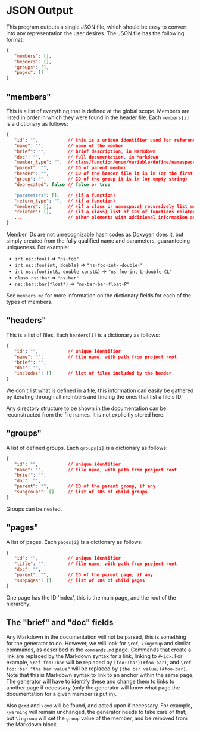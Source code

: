 # JSON Output

This program outputs a single JSON file, which should be easy to convert into any representation
the user desires. The JSON file has the following format:
```json
{
   "members": [],
   "headers": [],
   "groups": [],
   "pages": []
}
```

## "members"

This is a list of everything that is defined at the global scope. Members are listed in order
in which they were found in the header file. Each `members[i]` is a dictionary as follows:
```json
{
   "id": "",           // this is a unique identifier used for referencing
   "name": "",         // name of the member
   "brief": "",        // brief description, in Markdown
   "doc": "",          // full documentation, in Markdown
   "member_type": "",  // class/function/enum/variable/define/namespace/etc.
   "parent": "",       // ID of parent member
   "header": "",       // ID of the header file it is in (or the first one it is encountered in)
   "group": "",        // ID of the group it is in (or empty string)
   "deprecated": false // false or true

   "parameters": [],   // (if a function)
   "return_type": "",  // (if a function)
   "members": [],      // (if a class or namespace) recursively list members
   "related": [],      // (if a class) list of IDs of functions related to this class (`\relates` command)
   ...                 // other elements with additional information as needed ("virtual", "mutable", etc.)
}
```

Member IDs are not unrecognizable hash codes as Doxygen does it, but simply created from the fully
qualified name and parameters, guaranteeing uniqueness. For example:
 - `int ns::foo()`                     ⇒ `"ns-foo"`
 - `int ns::foo(int, double)`          ⇒ `"ns-foo-int--double-"`
 - `int ns::foo(int&, double const&)`  ⇒ `"ns-foo-int-L-double-CL"`
 - `class ns::bar`                     ⇒ `"ns-bar"`
 - `ns::bar::bar(float*)`              ⇒ `"ns-bar-bar-float-P"`

See `members.md` for more information on the dictionary fields for each of the types of members.

## "headers"

This is a list of files. Each `headers[i]` is a dictionary as follows:
```json
{
   "id": "",           // unique identifier
   "name": "",         // file name, with path from project root
   "brief": "",
   "doc": "",
   "includes": []      // list of files included by the header
}
```

We don't list what is defined in a file, this information can easily be gathered by iterating through
all members and finding the ones that list a file's ID.

Any directory structure to be shown in the documentation can be reconstructed from the file names,
it is not explicitly stored here.

## "groups"

A list of defined groups. Each `groups[i]` is a dictionary as follows:
```json
{
   "id": "",           // unique identifier
   "name": "",         // file name, with path from project root
   "brief": "",
   "doc": "",
   "parent": "",       // ID of the parent group, if any
   "subgroups": []     // list of IDs of child groups
}
```

Groups can be nested.

## "pages"

A list of pages. Each `pages[i]` is a dictionary as follows:
```json
{
   "id": "",           // unique identifier
   "title": "",        // file name, with path from project root
   "doc": "",
   "parent": "",       // ID of the parent page, if any
   "subpages": []      // list of IDs of child pages
}
```

One page has the ID 'index', this is the main page, and the root of the hierarchy.

## The "brief" and "doc" fields

Any Markdown in the documentation will not be parsed, this is something for the generator to do.
However, we will look for `\ref`, `\ingroup` and similar commands, as described in the `commands.md`
page. Commands that create a link are replaced by the Markdown syntax for a link, linking to
`#<id>`. For example, `\ref foo::bar` will be replaced by `[foo::bar](#foo-bar)`, and
`\ref foo::bar "the bar value"` will be replaced by `[the bar value](#foo-bar)`. Note that
this is Markdown syntax to link to an anchor within the same page. The generator will have
to identify these and change them to links to another page if necessary (only the generator
will know what page the documentation for a given member is put in).

Also `@cmd` and `\cmd` will be found, and acted upon if necessary. For example, `\warning` will remain
unchanged, the generator needs to take care of that; but `\ingroup` will set the `group` value of the member,
and be removed from the Markdown block.
